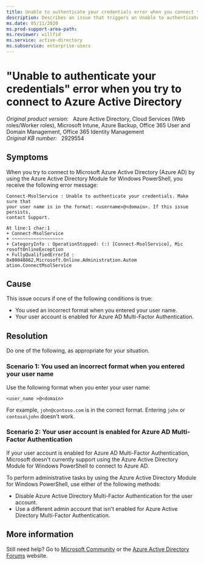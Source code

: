 ```yaml
---
title: Unable to authenticate your credentials error when you connect to Azure Active Directory
description: Describes an issue that triggers an Unable to authenticate your credentials. Make sure that your user name is in the format <username>@<domain> error. Occurs when you use the Azure Active Directory Module for Windows PowerShell to connect to Azure Active Directory.
ms.date: 05/11/2020
ms.prod-support-area-path: 
ms.reviewer: willfid
ms.service: active-directory
ms.subservice: enterprise-users
---
```

# "Unable to authenticate your credentials" error when you try to connect to Azure Active Directory

_Original product version:_ &nbsp; Azure Active Directory, Cloud Services (Web roles/Worker roles), Microsoft Intune, Azure Backup, Office 365 User and Domain Management, Office 365 Identity Management  
_Original KB number:_ &nbsp; 2929554

## Symptoms

When you try to connect to Microsoft Azure Active Directory (Azure AD) by using the Azure Active Directory Module for Windows PowerShell, you receive the following error message:

```console
Connect-MsolService : Unable to authenticate your credentials. Make sure that
your user name is in the format: <username>@<domain>. If this issue persists,
contact Support.

At line:1 char:1
+ Connect-MsolService
+ ~~~~~~~~~~~~~~~~~~~
+ CategoryInfo : OperationStopped: (:) [Connect-MsolService], Mic
rosoftOnlineException
+ FullyQualifiedErrorId : 0x80048862,Microsoft.Online.Administration.Autom
ation.ConnectMsolService
```

## Cause

This issue occurs if one of the following conditions is true:

- You used an incorrect format when you entered your user name.
- Your user account is enabled for Azure AD Multi-Factor Authentication.

## Resolution

Do one of the following, as appropriate for your situation.

### Scenario 1: You used an incorrect format when you entered your user name

Use the following format when you enter your user name:

`<user_name >@<domain>`

For example, `john@contoso.com` is in the correct format. Entering `john` or `contoso\john` doesn't work.

### Scenario 2: Your user account is enabled for Azure AD Multi-Factor Authentication

If your user account is enabled for Azure AD Multi-Factor Authentication, Microsoft doesn't currently support using the Azure Active Directory Module for Windows PowerShell to connect to Azure AD.

To perform administrative tasks by using the Azure Active Directory Module for Windows PowerShell, use either of the following methods:

- Disable Azure Active Directory Multi-Factor Authentication for the user account.
- Use a different admin account that isn't enabled for Azure Active Directory Multi-Factor Authentication.

## More information

Still need help? Go to [Microsoft Community](https://answers.microsoft.com/) or the [Azure Active Directory Forums](https://social.msdn.microsoft.com/Forums)  website.
